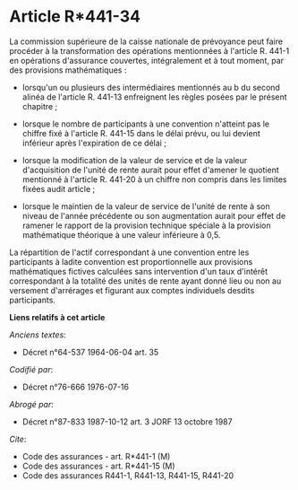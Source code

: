 # Article R*441-34

La commission supérieure de la caisse nationale de prévoyance peut faire procéder à la transformation des opérations
mentionnées à l'article R. 441-1 en opérations d'assurance couvertes, intégralement et à tout moment, par des provisions
mathématiques :

- lorsqu'un ou plusieurs des intermédiaires mentionnés au b du second alinéa de l'article R. 441-13 enfreignent les règles
posées par le présent chapitre ;

- lorsque le nombre de participants à une convention n'atteint pas le chiffre fixé à l'article R. 441-15 dans le délai prévu,
ou lui devient inférieur après l'expiration de ce délai ;

- lorsque la modification de la valeur de service et de la valeur d'acquisition de l'unité de rente aurait pour effet
d'amener le quotient mentionné à l'article R. 441-20 à un chiffre non compris dans les limites fixées audit article ;

- lorsque le maintien de la valeur de service de l'unité de rente à son niveau de l'année précédente ou son augmentation
aurait pour effet de ramener le rapport de la provision technique spéciale à la provision mathématique théorique à une valeur
inférieure à 0,5.

La répartition de l'actif correspondant à une convention entre les participants à ladite convention est proportionnelle aux
provisions mathématiques fictives calculées sans intervention d'un taux d'intérêt correspondant à la totalité des unités de
rente ayant donné lieu ou non au versement d'arrérages et figurant aux comptes individuels desdits participants.

**Liens relatifs à cet article**

_Anciens textes_:

  - Décret n°64-537 1964-06-04 art. 35

_Codifié par_:

  - Décret n°76-666 1976-07-16

_Abrogé par_:

  - Décret n°87-833 1987-10-12 art. 3 JORF 13 octobre 1987

_Cite_:

  - Code des assurances - art. R*441-1 (M)
  - Code des assurances - art. R*441-15 (M)
  - Code des assurances R441-1, R441-13, R441-15, R441-20
